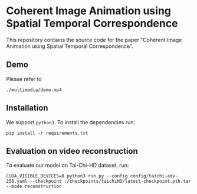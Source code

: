 # Coherent Image Animation using Spatial Temporal Correspondence
This repository contains the source code for the paper "Coherent Image Animation using Spatial Temporal Correspondence".

## Demo
Please refer to
```
./multimedia/demo.mp4
```

## Installation
We support ```python3```. To install the dependencies run:
```
pip install -r requirements.txt
```

## Evaluation on video reconstruction
To evaluate our model on Tai-Chi-HD dataset, run:
```
CUDA_VISIBLE_DEVICES=0 python3 run.py --config config/taichi-adv-256.yaml --checkpoint ./checkpoints/taichiHD/latest-checkpoint.pth.tar --mode reconstruction
```

